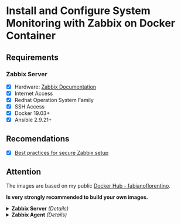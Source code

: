 # **Install and Configure System Monitoring with Zabbix on Docker Container**

## **Requirements**

### **Zabbix Server**

* [x] Hardware: [Zabbix Documentation](https://www.zabbix.com/documentation/5.0/manual/installation/requirements)
* [x] Internet Access
* [x] Redhat Operation System Family
* [x] SSH Access
* [x] Docker 19.03+
* [x] Ansible 2.9.21+

## **Recomendations**

* [x] [Best practices for secure Zabbix setup](https://www.zabbix.com/documentation/5.0/manual/installation/requirements/best_practices)

## **Attention**

The images are based on my public [Docker Hub - fabianoflorentino](https://hub.docker.com/u/fabianoflorentino).

**Is very strongly recommended to build your own images.**

<details>
  <summary><b>Zabbix Server</b> <em>(Details)</em></summary>

Create new inventory:

```shell
cd inventories
cp sample <NEW INVENTORY>
```

#### **Inventory File**

Edit the file **hosts.yml** on **\<NEW INVENTORY>**

```yaml
---
all:
  vars:
    zabbix_web_server_name: "LAB ZABBIX SERVER" # Name of the Zabbix web server
    zabbix_server_ip:                           # IP of the Zabbix server
    zabbix_agent_port:                          # Port of the Zabbix agent
    mysql_zbx_db_pwd: ""                        # Password of the Zabbix database
    mysql_root_pwd: ""                          # Password of the root user of the MySQL server
  hosts:
    zabbix-server:
      ansible_host:                             # IP of the Zabbix server
  children:
    server:
      hosts:                                    # List of hosts for the Zabbix server
        zabbix-server:
    agent_linux:                                # List of hosts for the Zabbix agent on Linux
      hosts:
    agent_windows:                              # List of hosts for the Zabbix agent on Windows
      hosts:
```

#### **Test the Inventory File**

```shell
ansible -i inventories/lab/hosts.yml zabbix-server -u root -k -m ping
SSH password: 

zabbix-server | SUCCESS => {
    "ansible_facts": {
        "discovered_interpreter_python": "/usr/bin/python"
    },
    "changed": false,
    "ping": "pong"
}
```

#### **Install Zabbix Server**

```shell
ansible-playbook -i inventories/lab/hosts.yml -u root -k zabbix-server.yml
```

When finished, this will be the infrastructure created:

![img0](./docs/img/img0.png)

#### **idempotent**

This playbook will not be executed again if the log files already exist.

The logs file are:

* **/tmp/aix_check.log**
* **/tmp/hostid_check.log**
* **/tmp/ssl_check.log**
* **/tmp/zabbix_custom.log**
* **/tmp/zbx_hostgroup.out**

#### **Roles**

#### **common**

* [x] Ajustando o Hostname
* [x] Atualizando /etc/hosts
* [x] Habilitando IP Forward
* [x] Atulizando o Sistema
* [x] Instalando pacotes essenciais
* [x] Modulo Pip
* [x] Verificando pre requisitos
* [x] Verificando se o repositorio Docker existe
* [x] Habilitando o repositorio do Docker
* [x] Instalando o Docker
* [x] Habilitando o Servico do Docker

#### **mysql**

* [x] Verificando se o container existe
* [x] Download da imagem
* [x] Criando Network
* [x] Criando volume
* [x] Iniciando o Container

#### **server**

* [x] Verificando se o container existe
* [x] Download da imagem
* [x] Criando volume
* [x] Iniciando o Container (server)
* [x] Zabbix Agent
* [x] Iniciando o Container (agent)

#### **web**

* [x] Verificando se o container existe (web)
* [x] Download da imagem (web)
* [x] Criando volume (web)
* [x] Iniciando o Container (web)

#### **grafana**

* [x] Verificando se o container existe (grafana)
* [x] Download da imagem (grafana)
* [x] Iniciando o Container (grafana)

#### **custom**

* [x] Aguardando o Zabbix Web
* [x] Zabbix Custom - Verificando as customizações do Zabbix
* [x] Token - Copiando o script para gerar o token
* [x] Token - Gerando um token de autenticação
* [x] Token - Removendo Scripts Temporários de Customização
* [x] HostID - Copiando o script para gerar o hostid
* [x] HostID - Gerando um token de autenticação
* [x] HostID - Removendo Scripts Temporários de Customização
* [x] Slack Alerts - Disponibilizando Scripts
* [x] Slack Alerts - Copiando o script para o zabbix server
* [x] Slack Alerts - Criando Media para Alerta
* [x] Slack Alerts - Removendo Scripts Temporários
* [x] Resultado da criação do Slack Alert
* [x] Slack Alerts - Configurando log
* [x] Slack Alerts - Gerando log
* [x] Auto Registro Linux - Copiando o script para gerar o auto regitro
* [x] Auto Registro Linux - Criando Auto Registro de Servidores Linux
* [x] Auto Registro Linux - Resultado da criação do Auto Registro de Servidores Linux
* [x] Auto Registro Linux - Removendo Scripts Temporários
* [x] Auto Registro Windows - Copiando o script para gerar o auto regitro
* [x] Auto Registro Windows - Criando Auto Registro de Servidores Windows
* [x] Resultado da criação do Auto Registro de Servidores Windows no Zabbix
* [x] Auto Registro Windows - Removendo Scripts Temporários de Customização
* [x] Reporte de Problemas - Copiando o script para gerar o reporte de problemas
* [x] Reporte de Problemas - Criando Slack Reporte de Problemas
* [x] Resultado da criação do Slack Report de Problema
* [x] Reporte de Problemas - Removendo Scripts Temporários
* [x] SSL Check - Disponibilizando Scripts
* [x] SSL Check - Copiando os scripts para o zabbix server
* [x] SSL Check - Removendo Scripts Temporários de Customização
* [x] SSL Check - Configurando log
* [x] SSL Check - Gerando log
* [x] Criação de Item - Copiando Script Adapterfail
* [x] Criação de Item - Criando o Item Adapterfail
* [x] Criação de Item - Resultado da criação do Adapterfail
* [x] Criação de Item - Configurando log
* [x] Criação de Item - Copiando Script Bootlist
* [x] Criação de Item - Resultado da criação do Bootlist
* [x] Criação de Item - Configurando log
* [x] Criação de Item - Gerando log
* [x] Criação de Item - Removendo Scripts Adapterfail
* [x] Criação de Item - Removendo Scripts Bootlist
* [x] HostID - Configurando log
* [x] Removendo Primeiro Registro Zabbix server - Copiando Script
* [x] Removendo Primeiro Registro Zabbix server - Deletando o Primeiro Registro "Zabbix server"
* [x] Removendo Primeiro Registro Zabbix server - Resultado da remoção
* [x] HostID - Removendo Scripts zbx_del_first_zbxsrv

## **Screenshots**

![img1](./docs/img/img1.png)
![img2](./docs/img/img2.png)
![img3](./docs/img/img3.png)
![img4](./docs/img/img4.png)
![img5](./docs/img/img5.png)
![img6](./docs/img/img6.png)

</details>

<details>
    <summary><b>Zabbix Agent</b> <em>(Details)</em></summary>
</details>
